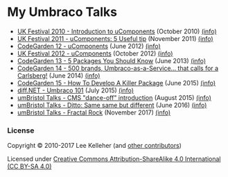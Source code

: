# My Umbraco Talks

* [UK Festival 2010 - Introduction to uComponents](UK10/) (October 2010) [(info)](UK10/README.md)
* [UK Festival 2011 - uComponents: 5 Useful tip](UK11/) (November 2011) [(info)](UK11/README.md)
* [CodeGarden 12 - uComponents](CG12/) (June 2012) [(info)](CG12/README.md)
* [UK Festival 2012 - uComponents](UK12/) (October 2012) [(info)](UK12/README.md)
* [CodeGarden 13 - 5 Packages You Should Know](CG13/) (June 2013) [(info)](CG13/README.md)
* [CodeGarden 14 - 500 brands, Umbraco-as-a-Service... that calls for a Carlsberg!](CG14/) (June 2014) [(info)](CG14/README.md)
* [CodeGarden 15 - How To Develop A Killer Package](CG15/) (June 2015) [(info)](CG15/README.md)
* [diff.NET - Umbraco 101](diff.NET/2015-07-08/) (July 2015) [(info)](diff.NET/2015-07-08/README.md)
* [umBristol Talks - CMS "dance-off" introduction](umBristol/2015-08-25/) (August 2015) [(info)](umBristol/2015-08-25/README.md)
* [umBristol Talks - Ditto: Same same but different](umBristol/2016-06-09/) (June 2016) [(info)](umBristol/2016-06-09/README.md)
* [umBristol Talks - Fractal Rock](umBristol/2017-11-29/) (November 2017) [(info)](umBristol/2017-11-29/README.md)

### License

Copyright &copy; 2010-2017 Lee Kelleher (and [other contributors](https://github.com/leekelleher/umbraco-talks/graphs/contributors))

Licensed under [Creative Commons Attribution-ShareAlike 4.0 International (CC BY-SA 4.0)](LICENSE.md)
